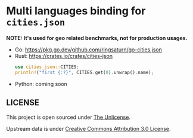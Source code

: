 # Multi languages binding for `cities.json`

**NOTE: It's used for geo related benchmarks, not for production usages.**

- Go: <https://pkg.go.dev/github.com/ringsaturn/go-cities.json>
- Rust: <https://crates.io/crates/cities-json>
  ```rust
  use cities_json::CITIES;
  println!("first {:?}", CITIES.get(0).unwrap().name);
  ```
- Python: coming soon

## LICENSE

This project is open sourced under [The Unlicense](./LICENSE).

Upstream data is under [Creative Commons Attribution 3.0 License](https://github.com/lutangar/cities.json#licence).
